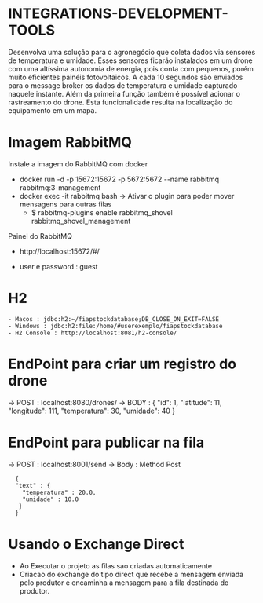 # INTEGRATIONS-DEVELOPMENT-TOOLS

  Desenvolva uma solução para o agronegócio que coleta dados via sensores de temperatura
  e umidade. Esses sensores ficarão instalados em um drone com uma altíssima autonomia
  de energia, pois conta com pequenos, porém muito eficientes painéis fotovoltaicos.
  A cada 10 segundos são enviados para o message broker os dados de temperatura e
  umidade capturado naquele instante.
  Além da primeira função também é possível acionar o rastreamento do drone. Esta
  funcionalidade resulta na localização do equipamento em um mapa.

# Imagem RabbitMQ

Instale a imagem do RabbitMQ com docker

  - docker run -d -p 15672:15672 -p 5672:5672 --name rabbitmq rabbitmq:3-management
  - docker exec -it rabbitmq bash -> Ativar o plugin para poder mover mensagens para outras filas 
  	- $ rabbitmq-plugins enable rabbitmq_shovel rabbitmq_shovel_management
  
Painel do RabbitMQ
  - http://localhost:15672/#/
  
  - user e password : guest
  
# H2
    - Macos : jdbc:h2:~/fiapstockdatabase;DB_CLOSE_ON_EXIT=FALSE
    - Windows : jdbc:h2:file:/home/#userexemplo/fiapstockdatabase
    - H2 Console : http://localhost:8081/h2-console/

# EndPoint para criar um registro do drone
  
  -> POST : localhost:8080/drones/
  -> BODY :
            {
                "id": 1,
                "latitude": 11,
                "longitude": 111,
                "temperatura": 30,
                "umidade": 40
               }


# EndPoint para publicar na fila

-> POST : localhost:8001/send
-> Body : Method Post

      {
      "text" : {
        "temperatura" : 20.0,
        "umidade" : 10.0
       }
      }
    
# Usando o Exchange Direct 

- Ao Executar o projeto as filas sao criadas automaticamente
- Criacao do exchange do tipo direct que recebe a mensagem enviada pelo produtor e encaminha a mensagem para a fila destinada do produtor.
